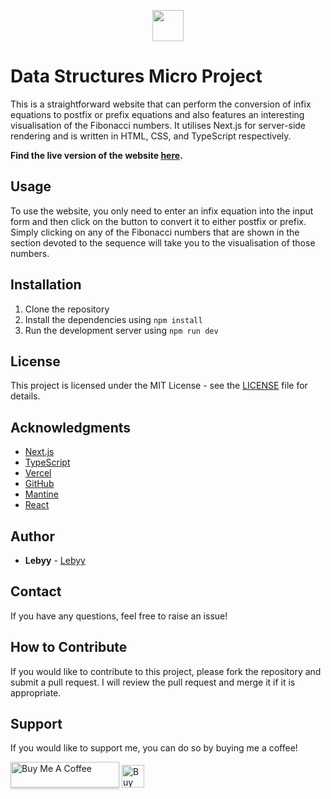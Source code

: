 <p align="center"><img src="https://dsu.lebyy.me/logo.png" width="50" height="50"></a></p>

# Data Structures Micro Project
This is a straightforward website that can perform the conversion of infix equations to postfix or prefix equations and also features an interesting visualisation of the Fibonacci numbers. It utilises Next.js for server-side rendering and is written in HTML, CSS, and TypeScript respectively.

**Find the live version of the website [here](https://dsu.lebyy.me/).**

## Usage
To use the website, you only need to enter an infix equation into the input form and then click on the button to convert it to either postfix or prefix. Simply clicking on any of the Fibonacci numbers that are shown in the section devoted to the sequence will take you to the visualisation of those numbers.

## Installation
1. Clone the repository
2. Install the dependencies using `npm install`
3. Run the development server using `npm run dev`

## License
This project is licensed under the MIT License - see the [LICENSE](LICENSE) file for details.

## Acknowledgments
* [Next.js](https://nextjs.org/)
* [TypeScript](https://www.typescriptlang.org/)
* [Vercel](https://vercel.com/)
* [GitHub](https://github.com/)
* [Mantine](https://mantine.dev/)
* [React](https://reactjs.org/)

## Author
* **Lebyy** - [Lebyy](https://github.com/Lebyy)

## Contact
If you have any questions, feel free to raise an issue!

## How to Contribute
If you would like to contribute to this project, please fork the repository and submit a pull request. I will review the pull request and merge it if it is appropriate.

## Support
If you would like to support me, you can do so by buying me a coffee!

<a href="https://www.buymeacoffee.com/lebyydev" target="_blank"><img src="https://www.buymeacoffee.com/assets/img/custom_images/orange_img.png" alt="Buy Me A Coffee" style="height: 41px !important;width: 174px !important;box-shadow: 0px 3px 2px 0px rgba(190, 190, 190, 0.5) !important;-webkit-box-shadow: 0px 3px 2px 0px rgba(190, 190, 190, 0.5) !important;" ></a>
<a href='https://ko-fi.com/N4N04B26C' target='_blank'><img height='36' style='border:0px;height:36px;' src='https://cdn.ko-fi.com/cdn/kofi3.png?v=2' border='0' alt='Buy Me a Coffee at ko-fi.com' /></a>


